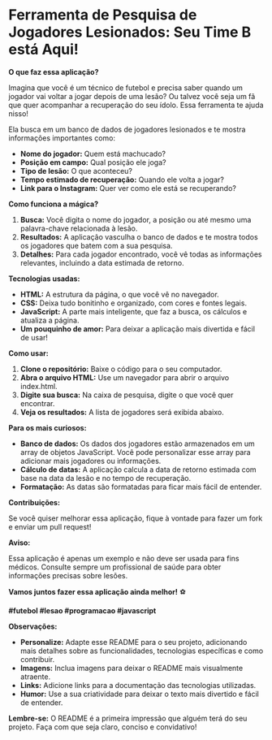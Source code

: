 # Ferramenta de Pesquisa de Jogadores Lesionados: Seu Time B está Aqui!

**O que faz essa aplicação?**

Imagina que você é um técnico de futebol e precisa saber quando um jogador vai voltar a jogar depois de uma lesão? Ou talvez você seja um fã que quer acompanhar a recuperação do seu ídolo. Essa ferramenta te ajuda nisso! 

Ela busca em um banco de dados de jogadores lesionados e te mostra informações importantes como:

* **Nome do jogador:** Quem está machucado?
* **Posição em campo:** Qual posição ele joga?
* **Tipo de lesão:** O que aconteceu?
* **Tempo estimado de recuperação:** Quando ele volta a jogar?
* **Link para o Instagram:** Quer ver como ele está se recuperando?

**Como funciona a mágica?**

1. **Busca:** Você digita o nome do jogador, a posição ou até mesmo uma palavra-chave relacionada à lesão.
2. **Resultados:** A aplicação vasculha o banco de dados e te mostra todos os jogadores que batem com a sua pesquisa.
3. **Detalhes:** Para cada jogador encontrado, você vê todas as informações relevantes, incluindo a data estimada de retorno.

**Tecnologias usadas:**

* **HTML:** A estrutura da página, o que você vê no navegador.
* **CSS:** Deixa tudo bonitinho e organizado, com cores e fontes legais.
* **JavaScript:** A parte mais inteligente, que faz a busca, os cálculos e atualiza a página.
* **Um pouquinho de amor:** Para deixar a aplicação mais divertida e fácil de usar!

**Como usar:**

1. **Clone o repositório:** Baixe o código para o seu computador.
2. **Abra o arquivo HTML:** Use um navegador para abrir o arquivo index.html.
3. **Digite sua busca:** Na caixa de pesquisa, digite o que você quer encontrar.
4. **Veja os resultados:** A lista de jogadores será exibida abaixo.

**Para os mais curiosos:**

* **Banco de dados:** Os dados dos jogadores estão armazenados em um array de objetos JavaScript. Você pode personalizar esse array para adicionar mais jogadores ou informações.
* **Cálculo de datas:** A aplicação calcula a data de retorno estimada com base na data da lesão e no tempo de recuperação.
* **Formatação:** As datas são formatadas para ficar mais fácil de entender.

**Contribuições:**

Se você quiser melhorar essa aplicação, fique à vontade para fazer um fork e enviar um pull request! 

**Aviso:**

Essa aplicação é apenas um exemplo e não deve ser usada para fins médicos. Consulte sempre um profissional de saúde para obter informações precisas sobre lesões.

**Vamos juntos fazer essa aplicação ainda melhor!** ⚽️

**#futebol #lesao #programacao #javascript**

**Observações:**

* **Personalize:** Adapte esse README para o seu projeto, adicionando mais detalhes sobre as funcionalidades, tecnologias específicas e como contribuir.
* **Imagens:** Inclua imagens para deixar o README mais visualmente atraente.
* **Links:** Adicione links para a documentação das tecnologias utilizadas.
* **Humor:** Use a sua criatividade para deixar o texto mais divertido e fácil de entender.

**Lembre-se:** O README é a primeira impressão que alguém terá do seu projeto. Faça com que seja claro, conciso e convidativo!
